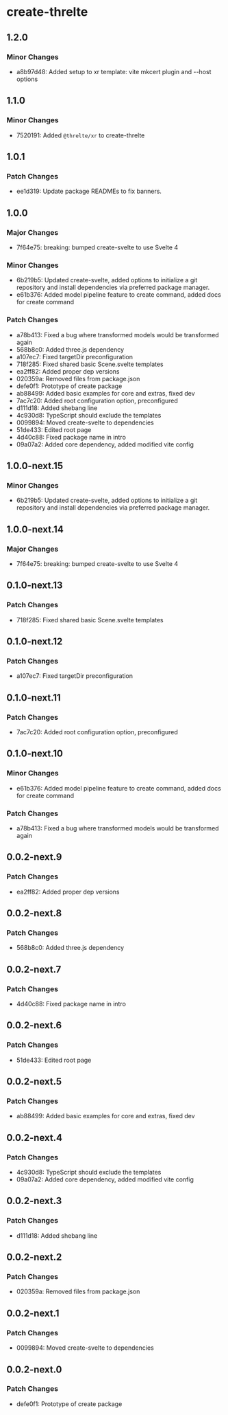 # create-threlte

## 1.2.0

### Minor Changes

- a8b97d48: Added setup to xr template: vite mkcert plugin and --host options

## 1.1.0

### Minor Changes

- 7520191: Added `@threlte/xr` to create-threlte

## 1.0.1

### Patch Changes

- ee1d319: Update package READMEs to fix banners.

## 1.0.0

### Major Changes

- 7f64e75: breaking: bumped create-svelte to use Svelte 4

### Minor Changes

- 6b219b5: Updated create-svelte, added options to initialize a git repository and install dependencies via preferred package manager.
- e61b376: Added model pipeline feature to create command, added docs for create command

### Patch Changes

- a78b413: Fixed a bug where transformed models would be transformed again
- 568b8c0: Added three.js dependency
- a107ec7: Fixed targetDir preconfiguration
- 718f285: Fixed shared basic Scene.svelte templates
- ea2ff82: Added proper dep versions
- 020359a: Removed files from package.json
- defe0f1: Prototype of create package
- ab88499: Added basic examples for core and extras, fixed dev
- 7ac7c20: Added root configuration option, preconfigured
- d111d18: Added shebang line
- 4c930d8: TypeScript should exclude the templates
- 0099894: Moved create-svelte to dependencies
- 51de433: Edited root page
- 4d40c88: Fixed package name in intro
- 09a07a2: Added core dependency, added modified vite config

## 1.0.0-next.15

### Minor Changes

- 6b219b5: Updated create-svelte, added options to initialize a git repository and install dependencies via preferred package manager.

## 1.0.0-next.14

### Major Changes

- 7f64e75: breaking: bumped create-svelte to use Svelte 4

## 0.1.0-next.13

### Patch Changes

- 718f285: Fixed shared basic Scene.svelte templates

## 0.1.0-next.12

### Patch Changes

- a107ec7: Fixed targetDir preconfiguration

## 0.1.0-next.11

### Patch Changes

- 7ac7c20: Added root configuration option, preconfigured

## 0.1.0-next.10

### Minor Changes

- e61b376: Added model pipeline feature to create command, added docs for create command

### Patch Changes

- a78b413: Fixed a bug where transformed models would be transformed again

## 0.0.2-next.9

### Patch Changes

- ea2ff82: Added proper dep versions

## 0.0.2-next.8

### Patch Changes

- 568b8c0: Added three.js dependency

## 0.0.2-next.7

### Patch Changes

- 4d40c88: Fixed package name in intro

## 0.0.2-next.6

### Patch Changes

- 51de433: Edited root page

## 0.0.2-next.5

### Patch Changes

- ab88499: Added basic examples for core and extras, fixed dev

## 0.0.2-next.4

### Patch Changes

- 4c930d8: TypeScript should exclude the templates
- 09a07a2: Added core dependency, added modified vite config

## 0.0.2-next.3

### Patch Changes

- d111d18: Added shebang line

## 0.0.2-next.2

### Patch Changes

- 020359a: Removed files from package.json

## 0.0.2-next.1

### Patch Changes

- 0099894: Moved create-svelte to dependencies

## 0.0.2-next.0

### Patch Changes

- defe0f1: Prototype of create package
